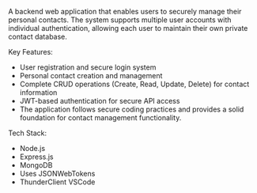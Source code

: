 A backend web application that enables users to securely manage their personal contacts. The system supports multiple user accounts with individual authentication, allowing each user to maintain their own private contact database.

Key Features:

- User registration and secure login system
- Personal contact creation and management
- Complete CRUD operations (Create, Read, Update, Delete) for contact information
- JWT-based authentication for secure API access
- The application follows secure coding practices and provides a solid foundation for contact management functionality.
  
Tech Stack:

- Node.js
- Express.js
- MongoDB
- Uses JSONWebTokens
- ThunderClient VSCode 
